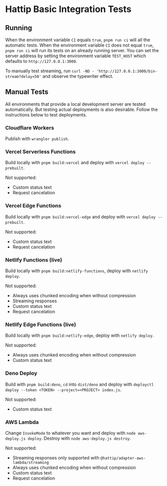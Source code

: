 # Hattip Basic Integration Tests

## Running

When the environment variable `CI` equals `true`, `pnpm run ci` will all the automatic tests. When the environment variable `CI` does not equal `true`, `pnpm run ci` will run its tests on an already running server. You can set the server address by setting the environment variable `TEST_HOST` which defaults to `http://127.0.0.1:3000`.

To manually test streaming, run `curl -ND - 'http://127.0.0.1:3000/bin-stream?delay=50'` and observe the typewriter effect.

## Manual Tests

All environments that provide a local development server are tested automatically. But testing actual deployments is also desirable. Follow the instructions below to test deployments.

### Cloudflare Workers

Publish with `wrangler publish`.

### Vercel Serverless Functions

Build locally with `pnpm build:vercel` and deploy with `vercel deploy --prebuilt`.

Not supported:

- Custom status text
- Request cancelation

### Vercel Edge Functions

Build locally with `pnpm build:vercel-edge` and deploy with `vercel deploy --prebuilt`.

Not supported:

- Custom status text
- Request cancelation

### Netlify Functions (live)

Build locally with `pnpm build:netlify-functions`, deploy with `netlify deploy`.

Not supported:

- Always uses chunked encoding when without compression
- Streaming responses
- Custom status text
- Request cancelation

### Netlify Edge Functions (live)

Build locally with `pnpm build:netlify-edge`, deploy with `netlify deploy`.

Not supported:

- Always uses chunked encoding when without compression
- Custom status text

### Deno Deploy

Build with `pnpm build:deno`, `cd` into `dist/deno` and deploy with `deployctl deploy --token <TOKEN> --project=<PROJECT> index.js`.

Not supported:

- Custom status text

### AWS Lambda

Change `InvokeMode` to whatever you want and deploy with `node aws-deploy.js deploy`. Destroy with `node aws-deploy.js destroy`.

Not supported:

- Streaming responses only supported with `@hattip/adapter-aws-lambda/streaming`
- Always uses chunked encoding when without compression
- Custom status text
- Request cancelation
